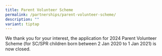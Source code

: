 ```yaml
---
title: Parent Volunteer Scheme
permalink: /partnerships/parent-volunteer-scheme/
description: ""
variant: tiptap
---
```

<p>We thank you for your interest, the application for 2024 Parent Volunteer
Scheme (for SC/SPR children born between 2 Jan 2020 to 1 Jan 2021) is now
closed.</p>